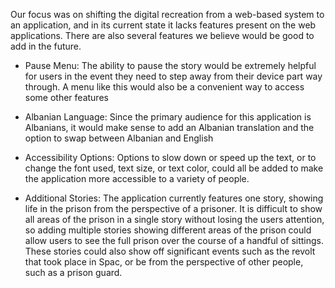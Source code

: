 Our focus was on shifting the digital recreation from a web-based system to an application, and in its current state it lacks features present on the web applications. There are also several features we believe would be good to add in the future.
  
 - Pause Menu: The ability to pause the story would be extremely helpful for users in the event they need to step away from their device part way through. A menu like this would also be a convenient way to access some other features
  
 - Albanian Language: Since the primary audience for this application is Albanians, it would make sense to add an Albanian translation and the option to swap between Albanian and English
  
 - Accessibility Options: Options to slow down or speed up the text, or to change the font used, text size, or text color, could all be added to make the application more accessible to a variety of people.
  
 - Additional Stories: The application currently features one story, showing life in the prison from the perspective of a prisoner. It is difficult to show all areas of the prison in a single story without losing the users attention, so adding multiple stories showing different areas of the prison could allow users to see the full prison over the course of a handful of sittings. These stories could also show off significant events such as the revolt that took place in Spac, or be from the perspective of other people, such as a prison guard.

